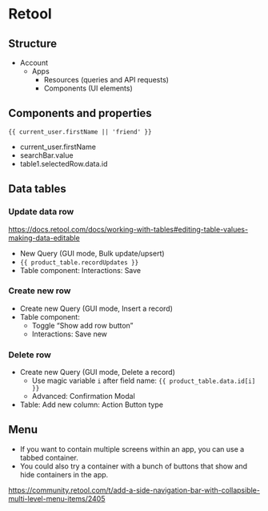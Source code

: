 # Retool

## Structure

- Account
	- Apps
		- Resources (queries and API requests)
		- Components (UI elements)

## Components and properties

	{{ current_user.firstName || 'friend' }}

- current_user.firstName
- searchBar.value
- table1.selectedRow.data.id

## Data tables

### Update data row

https://docs.retool.com/docs/working-with-tables#editing-table-values-making-data-editable

- New Query (GUI mode, Bulk update/upsert)
- `{{ product_table.recordUpdates }}`
- Table component: Interactions: Save 

### Create new row

- Create new Query (GUI mode, Insert a record)
- Table component:
	- Toggle “Show add row button”
	- Interactions: Save new

### Delete row

- Create new Query (GUI mode, Delete a record)
	- Use magic variable `i` after field name: `{{ product_table.data.id[i] }}`
	- Advanced: Confirmation Modal
- Table: Add new column: Action Button type

## Menu

- If you want to contain multiple screens within an app, you can use a tabbed container.
- You could also try a container with a bunch of buttons that show and hide containers in the app.

https://community.retool.com/t/add-a-side-navigation-bar-with-collapsible-multi-level-menu-items/2405
